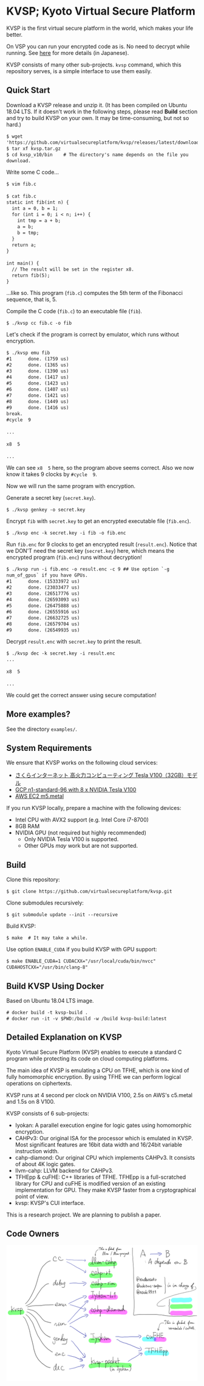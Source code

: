 # KVSP; Kyoto Virtual Secure Platform

KVSP is the first virtual secure platform in the world,
which makes your life better.

On VSP you can run your encrypted code as is.
No need to decrypt while running. See [here](https://anqou.net/poc/2019/10/18/post-3106/)
for more details (in Japanese).

KVSP consists of many other sub-projects.
`kvsp` command, which this repository serves, is
a simple interface to use them easily.

## Quick Start

Download a KVSP release and unzip it.
(It has been compiled on Ubuntu 18.04 LTS. If it doesn't work in the following steps,
please read __Build__ section and try to build KVSP on your own.
It may be time-consuming, but not so hard.)

```
$ wget 'https://github.com/virtualsecureplatform/kvsp/releases/latest/download/kvsp.tar.gz'
$ tar xf kvsp.tar.gz
$ cd kvsp_v10/bin    # The directory's name depends on the file you download.
```

Write some C code...

```
$ vim fib.c

$ cat fib.c
static int fib(int n) {
  int a = 0, b = 1;
  for (int i = 0; i < n; i++) {
    int tmp = a + b;
    a = b;
    b = tmp;
  }
  return a;
}

int main() {
  // The result will be set in the register x8.
  return fib(5);
}
```

...like so. This program (`fib.c`) computes the 5th term of the Fibonacci sequence, that is, 5.

Compile the C code (`fib.c`) to an executable file (`fib`).

```
$ ./kvsp cc fib.c -o fib
```

Let's check if the program is correct by emulator, which runs
without encryption.

```
$ ./kvsp emu fib
#1      done. (1759 us)
#2      done. (1365 us)
#3      done. (1390 us)
#4      done. (1417 us)
#5      done. (1423 us)
#6      done. (1407 us)
#7      done. (1421 us)
#8      done. (1449 us)
#9      done. (1416 us)
break.
#cycle  9

...

x8  5

...
```

We can see `x8  5` here, so the program above seems correct.
Also we now know it takes 9 clocks by `#cycle  9`.

Now we will run the same program with encryption.

Generate a secret key (`secret.key`).

```
$ ./kvsp genkey -o secret.key
```

Encrypt `fib` with `secret.key` to get an encrypted executable file (`fib.enc`).

```
$ ./kvsp enc -k secret.key -i fib -o fib.enc
```

Run `fib.enc` for 9 clocks to get an encrypted result (`result.enc`).
Notice that we DON'T need the secret key (`secret.key`) here,
which means the encrypted program (`fib.enc`) runs without decryption!

```
$ ./kvsp run -i fib.enc -o result.enc -c 9 ## Use option `-g num_of_gpus` if you have GPUs.
#1      done. (15333972 us)
#2      done. (23033477 us)
#3      done. (26517776 us)
#4      done. (26593093 us)
#5      done. (26475888 us)
#6      done. (26555916 us)
#7      done. (26632725 us)
#8      done. (26579704 us)
#9      done. (26549935 us)
```

Decrypt `result.enc` with `secret.key` to print the result.

```
$ ./kvsp dec -k secret.key -i result.enc
...

x8  5

...
```

We could get the correct answer using secure computation!

## More examples?

See the directory `examples/`.

## System Requirements

We ensure that KVSP works on the following cloud services:

- [さくらインターネット 高火力コンピューティング Tesla V100（32GB）モデル](https://www.sakura.ad.jp/koukaryoku/)
- [GCP n1-standard-96 with 8 x NVIDIA Tesla V100](https://cloud.google.com/compute/docs/machine-types?hl=ja#n1_standard_machine_types)
- [AWS EC2 m5.metal](https://aws.amazon.com/ec2/instance-types/c5/)

If you run KVSP locally, prepare a machine with the following devices:

- Intel CPU with AVX2 support (e.g. Intel Core i7-8700)
- 8GB RAM
- NVIDIA GPU (not required but highly recommended)
    - Only NVIDIA Tesla V100 is supported.
    - Other GPUs _may_ work but are not supported.

## Build

Clone this repository:

```
$ git clone https://github.com/virtualsecureplatform/kvsp.git
```

Clone submodules recursively:

```
$ git submodule update --init --recursive
```

Build KVSP:

```
$ make  # It may take a while.
```

Use option `ENABLE_CUDA` if you build KVSP with GPU support:

```
$ make ENABLE_CUDA=1 CUDACXX="/usr/local/cuda/bin/nvcc" CUDAHOSTCXX="/usr/bin/clang-8"
```

## Build KVSP Using Docker

Based on Ubuntu 18.04 LTS image.

```
# docker build -t kvsp-build .
# docker run -it -v $PWD:/build -w /build kvsp-build:latest
```

## Detailed Explanation on KVSP

Kyoto Virtual Secure Platform (KVSP) enables to execute a standard C program while protecting its code on cloud computing platforms.

The main idea of KVSP is emulating a CPU on TFHE, which is one kind of fully homomorphic encryption. By using TFHE we can perform logical operations on ciphertexts.

KVSP runs at 4 second per clock on NVIDIA V100, 2.5s on AWS's c5.metal and 1.5s on 8 V100.

KVSP consists of 6 sub-projects:

- Iyokan: A parallel execution engine for logic gates using homomorphic encryption.
- CAHPv3: Our original ISA for the processor which is emulated in KVSP. Most significant features are 16bit data width and 16/24bit variable instruction width.
- cahp-diamond: Our original CPU which implements CAHPv3. It consists of about 4K logic gates.
- llvm-cahp: LLVM backend for CAHPv3.
- TFHEpp & cuFHE: C++ libraries of TFHE. TFHEpp is a full-scratched library for CPU and cuFHE is modified version of an existing implementation for GPU. They make KVSP faster from a cryptographical point of view.
- kvsp: KVSP's CUI interface.

This is a research project. We are planning to publish a paper.

## Code Owners

![Code Owners](code-owners.png)
